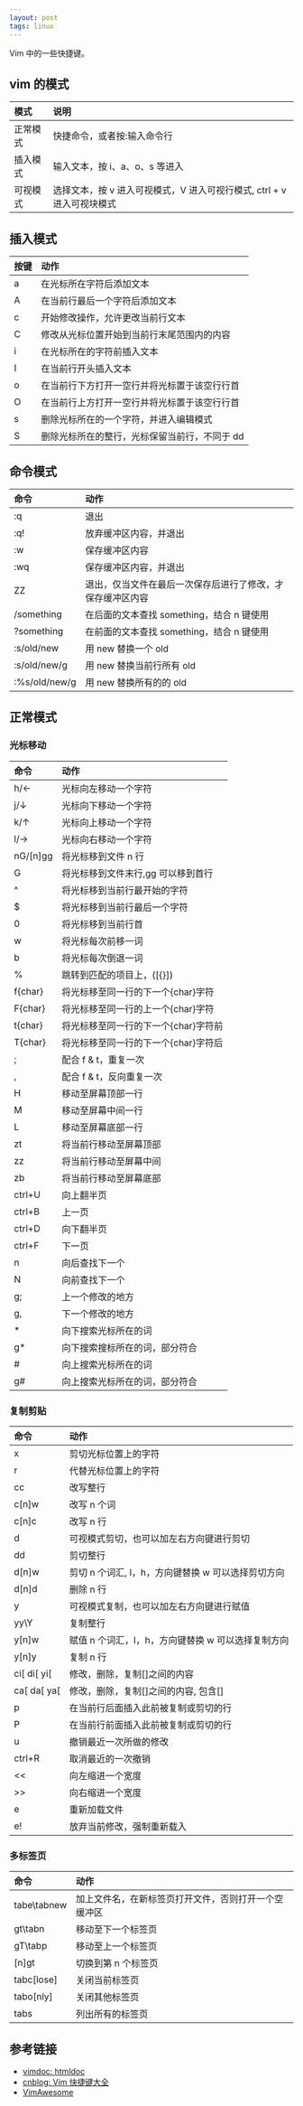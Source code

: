 ```yaml
---
layout: post
tags: linux
---
```


Vim 中的一些快捷键。

## vim 的模式

| 模式     | 说明                                                                   |
| :------- | :--------------------------------------------------------------------- |
| 正常模式 | 快捷命令，或者按:输入命令行                                            |
| 插入模式 | 输入文本，按 i、a、o、s 等进入                                         |
| 可视模式 | 选择文本，按 v 进入可视模式，V 进入可视行模式, ctrl + v 进入可视块模式 |

## 插入模式

| 按键 | 动作                                          |
| :--- | :-------------------------------------------- |
| a    | 在光标所在字符后添加文本                      |
| A    | 在当前行最后一个字符后添加文本                |
| c    | 开始修改操作，允许更改当前行文本              |
| C    | 修改从光标位置开始到当前行末尾范围内的内容    |
| i    | 在光标所在的字符前插入文本                    |
| I    | 在当前行开头插入文本                          |
| o    | 在当前行下方打开一空行并将光标置于该空行行首  |
| O    | 在当前行上方打开一空行并将光标置于该空行行首  |
| s    | 删除光标所在的一个字符，并进入编辑模式        |
| S    | 删除光标所在的整行，光标保留当前行，不同于 dd |

## 命令模式

| 命令          | 动作                                                       |
| :------------ | :--------------------------------------------------------- |
| :q            | 退出                                                       |
| :q!           | 放弃缓冲区内容，并退出                                     |
| :w            | 保存缓冲区内容                                             |
| :wq           | 保存缓冲区内容，并退出                                     |
| ZZ            | 退出，仅当文件在最后一次保存后进行了修改，才保存缓冲区内容 |
| /something    | 在后面的文本查找 something，结合 n 键使用                  |
| ?something    | 在前面的文本查找 something，结合 n 键使用                  |
| :s/old/new    | 用 new 替换一个 old                                        |
| :s/old/new/g  | 用 new 替换当前行所有 old                                  |
| :%s/old/new/g | 用 new 替换所有的的 old                                    |

## 正常模式

### 光标移动

| 命令     | 动作                                 |
| :------- | :----------------------------------- |
| h/←      | 光标向左移动一个字符                 |
| j/↓      | 光标向下移动一个字符                 |
| k/↑      | 光标向上移动一个字符                 |
| l/→      | 光标向右移动一个字符                 |
| nG/[n]gg | 将光标移到文件 n 行                  |
| G        | 将光标移到文件末行,gg 可以移到首行   |
| ^        | 将光标移到当前行最开始的字符         |
| $        | 将光标移到当前行最后一个字符         |
| 0        | 将光标移到当前行首                   |
| w        | 将光标每次前移一词                   |
| b        | 将光标每次倒退一词                   |
| %        | 跳转到匹配的项目上，([{}])           |
| f{char}  | 将光标移至同一行的下一个{char}字符   |
| F{char}  | 将光标移至同一行的上一个{char}字符   |
| t{char}  | 将光标移至同一行的下一个{char}字符前 |
| T{char}  | 将光标移至同一行的下一个{char}字符后 |
| ;        | 配合 f & t，重复一次                 |
| ,        | 配合 f & t，反向重复一次             |
| H        | 移动至屏幕顶部一行                   |
| M        | 移动至屏幕中间一行                   |
| L        | 移动至屏幕底部一行                   |
| zt       | 将当前行移动至屏幕顶部               |
| zz       | 将当前行移动至屏幕中间               |
| zb       | 将当前行移动至屏幕底部               |
| ctrl+U   | 向上翻半页                           |
| ctrl+B   | 上一页                               |
| ctrl+D   | 向下翻半页                           |
| ctrl+F   | 下一页                               |
| n        | 向后查找下一个                       |
| N        | 向前查找下一个                       |
| g;       | 上一个修改的地方                     |
| g,       | 下一个修改的地方                     |
| \*       | 向下搜索光标所在的词                 |
| g\*      | 向下搜索搜标所在的词，部分符合       |
| #        | 向上搜索光标所在的词                 |
| g#       | 向上搜索光标所在的词，部分符合       |

### 复制剪贴

| 命令        | 动作                                               |
| :---------- | :------------------------------------------------- |
| x           | 剪切光标位置上的字符                               |
| r           | 代替光标位置上的字符                               |
| cc          | 改写整行                                           |
| c[n]w       | 改写 n 个词                                        |
| c[n]c       | 改写 n 行                                          |
| d           | 可视模式剪切，也可以加左右方向键进行剪切           |
| dd          | 剪切整行                                           |
| d[n]w       | 剪切 n 个词汇, l，h，方向键替换 w 可以选择剪切方向 |
| d[n]d       | 删除 n 行                                          |
| y           | 可视模式复制，也可以加左右方向键进行赋值           |
| yy\Y        | 复制整行                                           |
| y[n]w       | 赋值 n 个词汇，l，h，方向键替换 w 可以选择复制方向 |
| y[n]y       | 复制 n 行                                          |
| ci[ di[ yi[ | 修改，删除，复制[]之间的内容                       |
| ca[ da[ ya[ | 修改，删除，复制[]之间的内容, 包含[]               |
| p           | 在当前行后面插入此前被复制或剪切的行               |
| P           | 在当前行前面插入此前被复制或剪切的行               |
| u           | 撤销最近一次所做的修改                             |
| ctrl+R      | 取消最近的一次撤销                                 |
| \<\<        | 向左缩进一个宽度                                   |
| \>\>        | 向右缩进一个宽度                                   |
| e           | 重新加载文件                                       |
| e!          | 放弃当前修改，强制重新载入                         |

### 多标签页

| 命令        | 动作                                                 |
| :---------- | :--------------------------------------------------- |
| tabe\tabnew | 加上文件名，在新标签页打开文件，否则打开一个空缓冲区 |
| gt\tabn     | 移动至下一个标签页                                   |
| gT\tabp     | 移动至上一个标签页                                   |
| [n]gt       | 切换到第 n 个标签页                                  |
| tabc[lose]  | 关闭当前标签页                                       |
| tabo[nly]   | 关闭其他标签页                                       |
| tabs        | 列出所有的标签页                                     |

## 参考链接

- [vimdoc: htmldoc](http://vimdoc.sourceforge.net/htmldoc/usr_toc.html)
- [cnblog: Vim 快捷键大全](https://www.cnblogs.com/codehome/p/10214801.html)
- [VimAwesome](https://vimawesome.com/)
